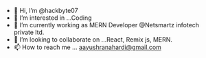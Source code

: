 - 👋 Hi, I’m @hackbyte07
- 👀 I’m interested in ...Coding
- 🌱 I’m currently working as MERN Developer @Netsmartz infotech private ltd.
- 💞️ I’m looking to collaborate on ...React, Remix js, MERN.
- 📫 How to reach me ... aayushranahardi@gmail.com

<!---
hackbyte07/hackbyte07 is a ✨ special ✨ repository because its `README.md` (this file) appears on your GitHub profile.
You can click the Preview link to take a look at your changes.
--->
